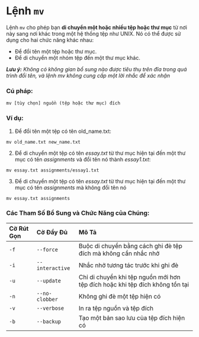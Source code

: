 # Lệnh `mv`

Lệnh `mv` cho phép bạn **di chuyển một hoặc nhiều tệp hoặc thư mục** từ nơi này sang nơi khác trong một hệ thống tệp như UNIX.
Nó có thể được sử dụng cho hai chức năng khác nhau:

-   Để đổi tên một tệp hoặc thư mục.
-   Để di chuyển một nhóm tệp đến một thư mục khác.

_**Lưu ý:** Không có không gian bổ sung nào được tiêu thụ trên đĩa trong quá trình đổi tên, và lệnh mv không cung cấp một lời nhắc để xác nhận_

### Cú pháp:

```[linux]
mv [tùy chọn] nguồn (tệp hoặc thư mục) đích
```

### Ví dụ:

1. Để đổi tên một tệp có tên old_name.txt:

```[linux]
mv old_name.txt new_name.txt
```

2. Để di chuyển một tệp có tên _essay.txt_ từ thư mục hiện tại đến một thư mục có tên _assignments_ và đổi tên nó thành _essay1.txt_:

```[linux]
mv essay.txt assignments/essay1.txt
```

3. Để di chuyển một tệp có tên _essay.txt_ từ thư mục hiện tại đến một thư mục có tên _assignments_ mà không đổi tên nó

```[linux]
mv essay.txt assignments
```

### Các Tham Số Bổ Sung và Chức Năng của Chúng:

| **Cờ Rút Gọn** | **Cờ Đầy Đủ**   | **Mô Tả**                                                                                           |
| :------------- | :-------------- | :-------------------------------------------------------------------------------------------------------- |
| `-f`           | `--force`       | Buộc di chuyển bằng cách ghi đè tệp đích mà không cần nhắc nhở                                                 |
| `-i`           | `--interactive` | Nhắc nhở tương tác trước khi ghi đè                                                                       |
| `-u`           | `--update`      | Chỉ di chuyển khi tệp nguồn mới hơn tệp đích hoặc khi tệp đích không tồn tại |
| `-n`           | `--no-clobber`  | Không ghi đè một tệp hiện có                                                                         |
| `-v`           | `--verbose`     | In ra tệp nguồn và tệp đích                                                                        |
| `-b`           | `--backup`      | Tạo một bản sao lưu của tệp đích hiện có                                                              |

````